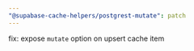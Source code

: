 ```yaml
---
"@supabase-cache-helpers/postgrest-mutate": patch
---
```


fix: expose `mutate` option on upsert cache item
